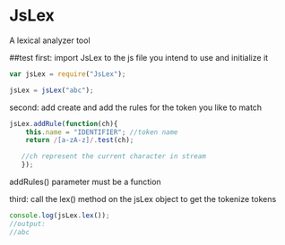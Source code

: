 # JsLex
A lexical analyzer tool

##test
first:
import JsLex to the js file you intend to use and initialize it

```javascript
var jsLex = require("JsLex");

jsLex = jsLex("abc");
```

second:
add create and add the rules for the token you like to match

```javascript
jsLex.addRule(function(ch){
    this.name = "IDENTIFIER"; //token name
    return /[a-zA-z]/.test(ch);

   //ch represent the current character in stream
   });
```

addRules() parameter must be a function

third:
call the lex() method on the jsLex object to get the tokenize tokens

```javascript
console.log(jsLex.lex());
//output:
//abc
```






